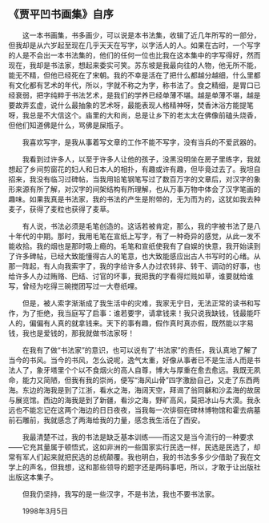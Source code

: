   

## 《贾平凹书画集》自序

　　这一本书画集，书多画少，可以说是本书法集，收辑了近几年所写的一部分，但我却是从六岁起至现在几乎天天在写字，以字活人的人。如果在古时，一个写字的人是不会出一本书法集的，他们的任何一位也比我在这本集中的字写得好，然而现在，我却是书法家，想起来委实可笑。苏东坡是我最向往的人物，他无所不能，能无不精，但他已经死在了宋朝。我的不幸是活在了把什么都越分越细，什么里都有文化都有艺术的年代，所以，字就不称之为字，称书法了。食之精细，是胃口已经衰弱，把字纯粹于书法艺术，是我们的学养已经单薄不堪。越是单薄不堪，越是要故弄玄虚，说什么最抽象的艺术呀，最能表现人格精神呀，焚香沐浴方能提笔呀，我总是不大信这个。庙里的大和尚，总是让乡下的老太太在佛像前磕头烧香，但他们知道佛是什么，骂佛是屎瓶子。

　　我喜欢写字，是我从事着写文章的工作不能不写字，没有当兵的不爱武器的。

　　我看到过许多人，以至于许多人让他的孩子，没黑没明坐在房子里练字，我就想起了乡间剪窗花的妇人和日本人的相扑，有趣或许有趣，但毕竟过去了。我坦自招来，我没有临习过碑帖，当我用铅笔钢笔写过了数百万字的文章后，对汉字的象形来源有所了解，对汉字的间架结构有所理解，也从万事万物中体会了汉字笔画的趣味。如果我真是书法家，我的书法的产生是附带的，无为而为的，这犹如我去种麦子，获得了麦粒也获得了麦草。

　　有人说，书法必须是毛笔创造的。这话若被肯定，那么，我的字被书法了是八十年代的中期。那时，我用毛笔在宣纸上写字，有了一种奇异的感觉，从此一发不能收拾。我的烟也是那时吸上瘾的。毛笔和宣纸使我有了自娱的快意，我开始读到了许多碑帖，已经大致能懂得古人的笔意，也大致能感应出古人书写时的心绪。从那一阵起，有人向我索字了，我的字给许多人办过农转非、转干、调动的好事，也给许多人办过贿赂、巴结、讨官的坏事，我把我的字看得烂贱如草，谁要就给谁写，曾经为吃得三碗搅团写过一大卷纸哩。

　　但是，被人索字渐渐成了我生活中的灾难，我家无宁日，无法正常的读书和写作，为了拒绝，我当庭写了启事：谁若要字，请拿钱来！我只说我缺钱，钱最能吓人的，偏偏有人真的就拿钱来。天下的事有趣，假作真时真亦假，既然能以字易钱，我也是爱钱的，那我就做书法家呀！

　　在我有了做“书法家”的意识，也可以说有了‘书法家”的责任，我认真地了解了当今的书风。当今的书风，怎么说呢，逸气太重，好像从事者已不是生活人而是书法人了，象牙塔里个个以不食烟火的高人自尊，博大与厚重在愈去愈远。我既无夙命，能力又简陋，但我有我的崇尚，便写“海风山骨”四字激励自己，又走了东西两海。东边的海我是到了江浙，看水之海，海阔天空，拜谒了翁同龢和沙孟海的故居与展览馆。西边的海我是到了新疆，看沙之海，野旷高风，莫把冰山与大漠。我永远也不能忘记在这两个海边的日日夜夜，当我每一次徘徊在碑林博物馆和霍去病墓前石雕前，我就感念了两海给我的力量，感念我生活在了西安。

　　我最清楚不过，我的书法是缺乏基本训练——而这又是当今流行的一种要求——它充其量属于顿悟式，这如非洲的一些国家实行民选一样，民选是民选了，却常有军人们起来就把民选的总统颠覆。我也明白，我的书法多多少少借助了我在文学上的声名，但我想，这和那些领导的题字还是两码事吧，所以，才敢于让出版社出版这本集子。

　　但我仍坚持，我写的是一些汉字，不是书法，我也不要书法家。

　　1998年3月5日